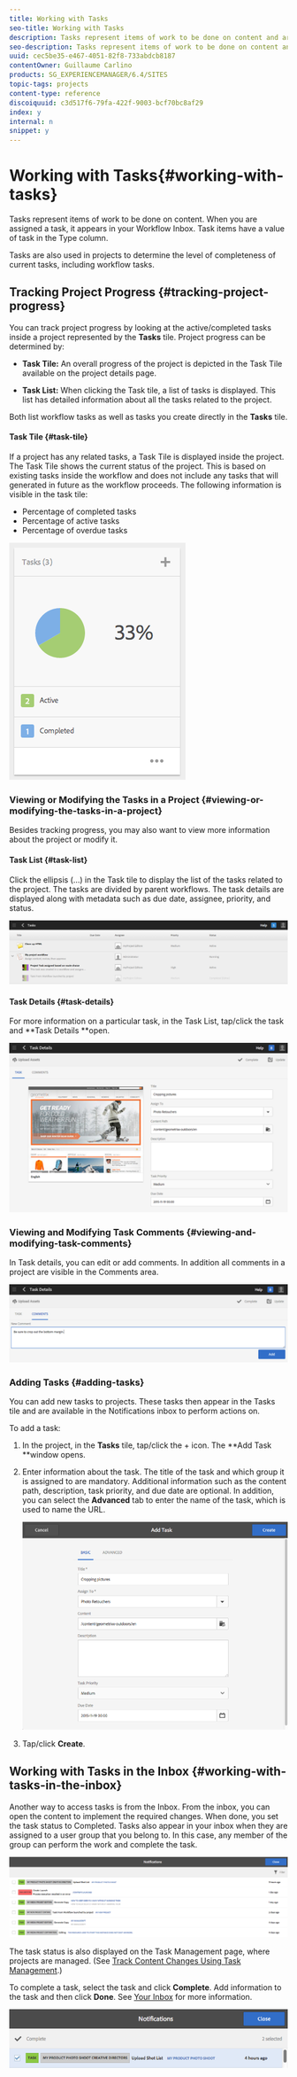 ```yaml
---
title: Working with Tasks
seo-title: Working with Tasks
description: Tasks represent items of work to be done on content and are used in projects to determine the level of completeness of current tasks
seo-description: Tasks represent items of work to be done on content and are used in projects to determine the level of completeness of current tasks
uuid: cec5be35-e467-4051-82f8-733abdcb8187
contentOwner: Guillaume Carlino
products: SG_EXPERIENCEMANAGER/6.4/SITES
topic-tags: projects
content-type: reference
discoiquuid: c3d517f6-79fa-422f-9003-bcf70bc8af29
index: y
internal: n
snippet: y
---
```


# Working with Tasks{#working-with-tasks}

Tasks represent items of work to be done on content. When you are assigned a task, it appears in your Workflow Inbox. Task items have a value of task in the Type column.

Tasks are also used in projects to determine the level of completeness of current tasks, including workflow tasks.

## Tracking Project Progress {#tracking-project-progress}

You can track project progress by looking at the active/completed tasks inside a project represented by the **Tasks** tile. Project progress can be determined by:

* **Task Tile:** An overall progress of the project is depicted in the Task Tile available on the project details page.  

* **Task List:** When clicking the Task tile, a list of tasks is displayed. This list has detailed information about all the tasks related to the project.

Both list workflow tasks as well as tasks you create directly in the **Tasks** tile. 

#### Task Tile {#task-tile}

If a project has any related tasks, a Task Tile is displayed inside the project. The Task Tile shows the current status of the project. This is based on existing tasks inside the workflow and does not include any tasks that will generated in future as the workflow proceeds. The following information is visible in the task tile:

* Percentage of completed tasks  
* Percentage of active tasks
* Percentage of overdue tasks

![](assets/chlimage_1-127.png)

### Viewing or Modifying the Tasks in a Project {#viewing-or-modifying-the-tasks-in-a-project}

Besides tracking progress, you may also want to view more information about the project or modify it.

#### Task List {#task-list}

Click the ellipsis (...) in the Task tile to display the list of the tasks related to the project. The tasks are divided by parent workflows. The task details are displayed along with metadata such as due date, assignee, priority, and status.

![](assets/chlimage_1-128.png)

#### Task Details {#task-details}

For more information on a particular task, in the Task List, tap/click the task and **Task Details **open.

![](assets/chlimage_1-129.png)

### Viewing and Modifying Task Comments {#viewing-and-modifying-task-comments}

In Task details, you can edit or add comments. In addition all comments in a project are visible in the Comments area.

![](assets/chlimage_1-130.png)

### Adding Tasks {#adding-tasks}

You can add new tasks to projects. These tasks then appear in the Tasks tile and are available in the Notifications inbox to perform actions on.

To add a task:

1. In the project, in the **Tasks** tile, tap/click the + icon. The **Add Task **window opens.
1. Enter information about the task. The title of the task and which group it is assigned to are mandatory. Additional information such as the content path, description, task priority, and due date are optional. In addition, you can select the **Advanced** tab to enter the name of the task, which is used to name the URL.

   ![](assets/chlimage_1-131.png)

1. Tap/click **Create**.

## Working with Tasks in the Inbox {#working-with-tasks-in-the-inbox}

Another way to access tasks is from the Inbox. From the inbox, you can open the content to implement the required changes. When done, you set the task status to Completed. Tasks also appear in your inbox when they are assigned to a user group that you belong to. In this case, any member of the group can perform the work and complete the task.

![](assets/chlimage_1-132.png)

The task status is also displayed on the Task Management page, where projects are managed. (See [Track Content Changes Using Task Management](../../../sites/administering/using/task-manager.md).)

To complete a task, select the task and click **Complete**. Add information to the task and then click **Done**. See [Your Inbox](../../../sites/authoring/using/inbox.md) for more information.

![](assets/chlimage_1-133.png)

<!--
Comment Type: draft

<h3>Viewing or Modifying Your Tasks in the Inbox</h3>
-->

<!--
Comment Type: remark
Last Modified By: Alva Ware-Bevacqui (alvawb)
Last Modified Date: 2018-02-02T12:33:25.094-0500
<p>Subsequent procedure/section is classic UI, I think. mark as draft for now. doesn't seem to have equivalent in touch ui.</p>
-->

<!--
Comment Type: draft

<p>The Inbox console lists the work items that are assigned to you or to a user group to which you belong. The columns of the list provide information about the workflow and the work item:</p>
<ul>
<li><strong>Name</strong>: The name of the work item. This generic title typically indicates the type of work that is required of you. </li>
<li><strong>Status</strong>: Whether the task is active or inactive.</li>
<li><strong>Assign to:</strong> The user or group to whom the work item has been delegated.</li>
<li><strong>Content Path</strong>: The path of the page that requires work.</li>
<li><strong>Description</strong>: More information on the task.</li>
<li><strong>Task Priority</strong>: The priority level - low, medium, high.</li>
<li><strong>Workflow Title:</strong> The title of the workflow that the initiator of the workflow provided. Workflows can include no title. </li>
<li><strong>Current Assignee:</strong> </li>
<li><strong>Start Time:</strong> The time at which the work item was assigned.</li>
</ul>
<p>The following procedure describe how to open the Inbox console.</p>
-->

<!--
Comment Type: draft

<ol>
<li><p>On the AEM home page, click Tools.</p> </li>
<li><p>In the Tasks area, click Inbox.</p> </li>
</ol>
-->

